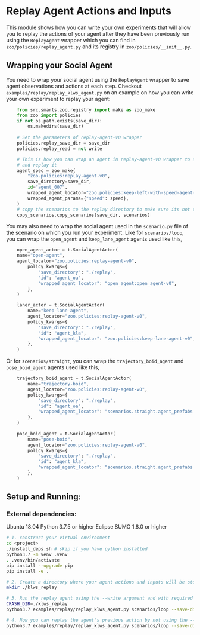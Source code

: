 # Replay Agent Actions and Inputs
This module shows how you can write your own experiments that will allow you to replay the actions of your agent after they have been previously run using the `ReplayAgent` wrapper which you can find in `zoo/policies/replay_agent.py` and its registry in `zoo/policies/__init__.py`. 

## Wrapping your Social Agent
You need to wrap your social agent using the `ReplayAgent` wrapper to save agent observations and actions at each step.
Checkout `examples/replay/replay_klws_agent.py` on an example on how you can write your own experiment to replay your agent:
```python
    from src.smarts.zoo.registry import make as zoo_make
    from zoo import policies
    if not os.path.exists(save_dir):
        os.makedirs(save_dir)
    
    # Set the parameters of replay-agent-v0 wrapper
    policies.replay_save_dir = save_dir
    policies.replay_read = not write

    # This is how you can wrap an agent in replay-agent-v0 wrapper to store and load its inputs and actions
    # and replay it
    agent_spec = zoo_make(
        "zoo.policies:replay-agent-v0",
        save_directory=save_dir,
        id="agent_007",
        wrapped_agent_locator="zoo.policies:keep-left-with-speed-agent-v0",
        wrapped_agent_params={"speed": speed},
    )
    # copy the scenarios to the replay directory to make sure its not changed while replaying the agent actions
    copy_scenarios.copy_scenarios(save_dir, scenarios)
```
You may also need to wrap the social agent used in the `scenario.py` file of the scenario on which you run your experiment.
Like for `scenarios/loop`, you can wrap the `open_agent` and `keep_lane_agent` agents used like this, 
```python
    open_agent_actor = t.SocialAgentActor(
    name="open-agent",
    agent_locator="zoo.policies:replay-agent-v0",
        policy_kwargs={
            "save_directory": "./replay",
            "id": "agent_oa",
            "wrapped_agent_locator": "open_agent:open_agent-v0",
        },
    )

    laner_actor = t.SocialAgentActor(
        name="keep-lane-agent",
        agent_locator="zoo.policies:replay-agent-v0",
        policy_kwargs={
            "save_directory": "./replay",
            "id": "agent_kla",
            "wrapped_agent_locator": "zoo.policies:keep-lane-agent-v0",
        },
    )
```
Or for `scenarios/straight`, you can wrap the `trajectory_boid_agent` and `pose_boid_agent` agents used like this,
```python
    trajectory_boid_agent = t.SocialAgentActor(
        name="trajectory-boid",
        agent_locator="zoo.policies:replay-agent-v0",
        policy_kwargs={
            "save_directory": "./replay",
            "id": "agent_oa",
            "wrapped_agent_locator": "scenarios.straight.agent_prefabs:trajectory-boid-agent-v0",
        },
    )
    
    pose_boid_agent = t.SocialAgentActor(
        name="pose-boid",
        agent_locator="zoo.policies:replay-agent-v0",
        policy_kwargs={
            "save_directory": "./replay",
            "id": "agent_kla",
            "wrapped_agent_locator": "scenarios.straight.agent_prefabs:pose-boid-agent-v0",
        },
    )
```
## Setup and Running:
### External dependencies:
Ubuntu 18.04
Python 3.7.5 or higher
Eclipse SUMO 1.8.0 or higher

```bash
# 1. construct your virtual environment
cd <project>
./install_deps.sh # skip if you have python installed
python3.7 -m venv .venv
. .venv/bin/activate
pip install --upgrade pip
pip install -e .

# 2. Create a directory where your agent actions and inputs will be store
mkdir ./klws_replay

# 3. Run the replay agent using the --write argument and with required agent's parameters (Like the klws_agent which requires you to pass in the speed parameter) to store the actions and inputs of agents to CRASH_DIR directory:
CRASH_DIR=./klws_replay
python3.7 examples/replay/replay_klws_agent.py scenarios/loop --save-dir $CRASH_DIR --speed 20 --write --headless

# 4. Now you can replay the agent's previous action by not using the --write to load the observations saved by the wrapper in CRASH_DIR directory:
python3.7 examples/replay/replay_klws_agent.py scenarios/loop --save-dir $CRASH_DIR --speed 20 --headless

```
